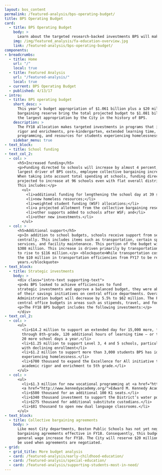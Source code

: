 ```yaml
---
layout: bos_content
permalink: /featured-analysis/bps-operating-budget/
title: BPS Operating Budget
card:
  - title: BPS Operating Budget
    body: >
      Learn about the targeted research-backed investments BPS will make in FY18.
    img: /img/featured_analysis/fa-education-overview.jpg
    link: /featured-analysis/bps-operating-budget/
components:
- breadcrumbs:
  - title: Home
    url: "/"
    local: true
  - title: Featured Analysis
    url: "/featured-analysis/"
    local: true
  - current: BPS Operating Budget
  - published: 4/13/17
- intro:
  - title: BPS operating budget
    short_desc: >
      This year’s budget appropriation of $1.061 billion plus a $20 million collective 
      bargaining reserve bring the total projected budget to $1.081 billion, represents 
      the largest appropriation by the City in the history of BPS. 
    description: >
      The FY18 allocation makes targeted investments in programs that increase academic 
      rigor and enrichments, pre-kindergarten, extended learning time, vocational 
      programming, and resources for students experiencing homelessness. 
    sidebar_menu: true    
- text_block:
  - title: School funding
- text_col_2:
  - col: >
      <h5>Increased funding</h5>
      <p>Funding directed to schools will increase by almost 4 percent, even before the 
      largest driver of BPS costs, employee collective bargaining increases, are negotiated. 
      When taking into account total spending at schools, funding directed to schools is 
      projected to increase at 96 schools even with flat overall district enrollment. 
      This includes:</p>
        <ul>
          <li>additional funding for lengthening the school day at 39 schools;</li>
          <li>new homeless resources;</li>
          <li>weighted student funding (WSF) allocations;</li>
          <li>a projected allotment from the collective bargaining reserve;</li>
          <li>other supports added to schools after WSF; and</li>
          <li>other new investments.</li>
        </ul>
  - col: >
      <h5>Additional support</h5>
      <p>In addition to school budgets, schools receive support from services that are budgeted 
      centrally. This includes items such as transportation, certain special education 
      services, and facility maintenance. This portion of the budget will increase 2.5% to 
      $308 million. This increase is driven primarily by transportation costs which are expected 
      to rise to $116 million.</p> <blockquote>While transportation costs have risen, BPS expects 
      the $10 million in transportation efficiencies from FY17 to be realized over two 
      years.</blockquote>
- text_block:
  - title: Strategic investments
    body: >
      <div class="intro-text supporting-text">
      <p>As BPS looked to achieve efficiencies to fund 
      strategic investments and approve a balanced budget, they were able to focus the majority 
      of their savings initiatives on central office departments. Overall, the Central 
      Administration budget will decrease by 5.5% to $62 million. The FY18 budget assumes reductions to 
      central office budgets in areas such as stipends, travel, and food.</p>
      <p>The FY18 BPS budget includes the following investments:</p>
      </div>
- text_col_2:
  - col: >
      <ul>
        <li>$14.2 million to support an extended day for 15,000 more, from kindergarten 
        through 8th-grade, 120 additional hours of learning time — or the equivalent of 
        20 more school days a year.</li>
        <li>$1.25 million to support Level 3, 4 and 5 schools, particularly those 
        with declining enrollment</li>
        <li>$1.2 million to support more than 3,000 students BPS has identified as
        experiencing homelessness.</li>
        <li>$700 thousand to expand the Excellence for All initiative that increases 
        academic rigor and enrichment to 5th grade.</li>
      </ul>
  - col: >
      <ul>
        <li>$1.3 million for new vocational programming at <a href="http://www.bostonpublicschools.org/school/english-high-school">The English High School</a> and 
        <a href="http://www.kennedyacademy.org/">Edward M. Kennedy Academy for Health Careers</a></li>
        <li>$500 thousand for an additional 100 K1 seats.</li>
        <li>$340 thousand investment to support the District’s water policy.</li>
        <li>$275 thousand for additional substitute custodians.</li>
        <li>$81 thousand to open new dual language classrooms.</li>
      </ul>
- text_block:
  - title: Collective bargaining agreements
    body: >
      Like most City departments, Boston Public Schools has not yet negotiated their collective 
      bargaining agreements effective in FY18. Consequently, this budget does not include 
      general wage increase for FY18. The City will reserve $20 million to support BPS to 
      be used when agreements are negotiated.
- grid:
  - grid_title: More budget analysis
  - card: /featured-analysis/early-childhood-education/
  - card: /featured-analysis/special-education/
  - card: /featured-analysis/supporting-students-most-in-need/
---
```

